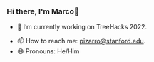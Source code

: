 ### Hi there, I'm Marco👋

- 🔭 I’m currently working on TreeHacks 2022.
<!-- - 💬 Ask me about photography! -->
- 📫 How to reach me: [pizarro@stanford.edu](mailto:pizarro@stanford.edu).
- 😄 Pronouns: He/Him
<!-- - 🌱 I’m currently learning to cook and bake -->
<!--
- 👯 I’m looking to collaborate on ...
- 🤔 I’m looking for help with ...
- ⚡ Fun fact: ... -->
